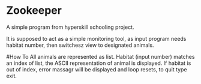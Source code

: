 # Zookeeper
A simple program from hyperskill schooling project.

It is supposed to act as a simple monitoring tool, as input program needs habitat number, then switchesz view to designated animals.

#How To
All animals are represented as list.  Habitat (input number) matches an index of  list, the ASCII representation of animal is displayed. If habitat is out of index, error massagr will be displayed and loop resets, to quit type exit.
